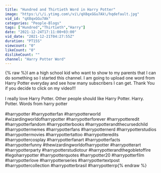 ```yaml
---
title: "Hundred and Thirtieth Word in Harry Potter"
image: "https:\/\/i.ytimg.com\/vi\/qX8qxGGu7Ak\/hqdefault.jpg"
vid_id: "qX8qxGGu7Ak"
categories: "People-Blogs"
tags: ["Hundred","Thirtieth","Harry"]
date: "2021-12-24T17:11:00+03:00"
vid_date: "2021-12-21T04:27:55Z"
duration: "PT15S"
viewcount: "0"
likeCount: "0"
dislikeCount: ""
channel: "Harry Potter Word"
---
```

{% raw %}I am a high school kid who want to show to my parents that I can do something so I started this channel. I am going to upload one word from Harry Potter everyday and see how many subscribers I can get. Thank You if you decide to click on my video!!!<br /><br />I really love Harry Potter. Other people should like Harry Potter. Harry. Potter. Words from harry potter<br /><br />#harrypotter #harrypotterfan #harrypotterworld #wizardingworldofharrypotter #harrypotterforever #harrypotteredit #harrypotterfandom #harrypotterbooks #harrypotterandthecursedchild #harrypottermemes #harrypotterfans #harrypotternerd #harrypotterstudios #harrypottermovies #harrypottertattoo #harrypotteredits #harrypottercosplay #harrypotterfanart #harrypotterfacts #harrypotterfunny #thewizardingworldofharrypotter #harrypotterart #harrypotterparty #harrypotterstudiotour #harrypotterandthegobletoffire #legoharrypotter #harrypotterquotes #harrypotter20 #harrypotterfilm #harrypotterlove #harrypotterseries #harrypottertextpost #harrypottercollection #harrypotterbrasil #harrypotterrp{% endraw %}
